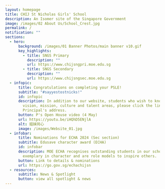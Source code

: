 ```yaml
---
layout: homepage
title: CHIJ St Nicholas Girls' School
description: An Isomer site of the Singapore Government
image: /images/02 About Us/School_Crest.jpg
permalink: /
notification: ""
sections:
  - hero:
      background: /images/01 Banner Photos/main banner v10.gif
      key_highlights:
        - title: SNGS Primary
          description: ""
          url: https://www.chijsngpri.moe.edu.sg
        - title: SNGS Secondary
          description: ""
          url: https://www.chijsngsec.moe.edu.sg
  - infopic:
      title: Congratulations on completing your PSLE!
      subtitle: "#sayyestostnicks!"
      id: infopic
      description: In addition to our website, students who wish to know about our
        vision, mission, culture and talent areas, please click the link for our
        Principal's address.
      button: P's Open House video (4 May)
      url: https://youtu.be/iHQhD5ENjlA
      alt: 姐妹同心
      image: /images/Website_01.jpg
  - infobar:
      title: Nominations for ECHA 2024 (Sec section)
      subtitle: Edusave character award (ECHA)
      id: infobar
      description: MOE ECHA recognises outstanding students in our school who are
        exemplary in character and are role models to inspire others.
      button: Link to details & nominations
      url: https://go.gov.sg/echachijsn
  - resources:
      subtitle: News & Spotlight
      button: view all spotlight & news
---
```

